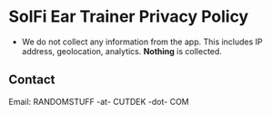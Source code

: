 # SolFi Ear Trainer Privacy Policy

* We do not collect any information from the app. This includes IP address, geolocation, analytics. **Nothing** is collected.

## Contact
Email: RANDOMSTUFF -at- CUTDEK -dot- COM
